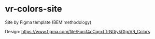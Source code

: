# vr-colors-site
Site by Figma template (BEM methodology)

Design: https://www.figma.com/file/Furcf4cCqnxLTrNDjykGtg/VR_Colors
